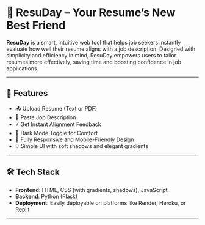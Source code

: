 # 📄 ResuDay – Your Resume’s New Best Friend

**ResuDay** is a smart, intuitive web tool that helps job seekers instantly evaluate how well their resume aligns with a job description. Designed with simplicity and efficiency in mind, ResuDay empowers users to tailor resumes more effectively, saving time and boosting confidence in job applications.

---

## 🚀 Features

- 📤 Upload Resume (Text or PDF)
- 📝 Paste Job Description
- ⚡ Get Instant Alignment Feedback
- 🌙 Dark Mode Toggle for Comfort
- 📱 Fully Responsive and Mobile-Friendly Design
- 💡 Simple UI with soft shadows and elegant gradients

---

## 🛠 Tech Stack

- **Frontend**: HTML, CSS (with gradients, shadows), JavaScript
- **Backend**: Python (Flask)
- **Deployment**: Easily deployable on platforms like Render, Heroku, or Replit

---

